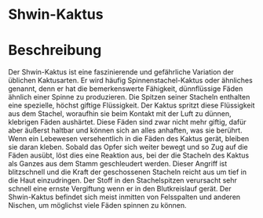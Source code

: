 # Shwin-Kaktus

# Beschreibung
Der Shwin-Kaktus ist eine faszinierende und gefährliche Variation der üblichen Kaktusarten. Er wird häufig Spinnenstachel-Kaktus oder ähnliches genannt, denn er hat die bemerkenswerte Fähigkeit, dünnflüssige Fäden ähnlich einer Spinne zu produzieren.
Die Spitzen seiner Stacheln enthalten eine spezielle, höchst giftige Flüssigkeit. Der Kaktus spritzt diese Flüssigkeit aus dem Stachel, woraufhin sie beim Kontakt mit der Luft zu dünnen, klebrigen Fäden aushärtet. Diese Fäden sind zwar nicht mehr giftig, dafür aber äußerst haltbar und können sich an alles anhaften, was sie berührt.
Wenn ein Lebewesen versehentlich in die Fäden des Kaktus gerät, bleiben sie daran kleben. Sobald das Opfer sich weiter bewegt und so Zug auf die Fäden ausübt, löst dies eine Reaktion aus, bei der die Stacheln des Kaktus als Ganzes aus dem Stamm geschleudert werden. Dieser Angriff ist blitzschnell und die Kraft der geschossenen Stacheln reicht aus um tief in die Haut einzudringen. Der Stoff in den Stachelspitzen verursacht sehr schnell eine ernste Vergiftung wenn er in den Blutkreislauf gerät.
Der Shwin-Kaktus befindet sich meist inmitten von Felsspalten und anderen Nischen, um möglichst viele Fäden spinnen zu können.